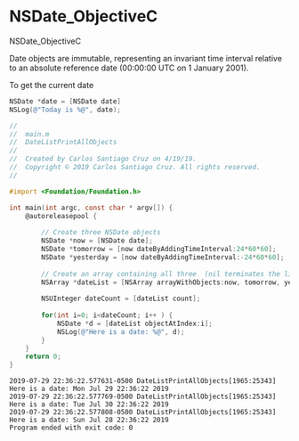 # NSDate_ObjectiveC

NSDate_ObjectiveC

Date objects are immutable, representing an invariant time interval relative to an absolute reference date (00:00:00 UTC on 1 January 2001).

To get the current date 

``` objective-c
NSDate *date = [NSDate date]
NSLog(@"Today is %@", date);
```

```objective-c
//
//  main.m
//  DateListPrintAllObjects
//
//  Created by Carlos Santiago Cruz on 4/19/19.
//  Copyright © 2019 Carlos Santiago Cruz. All rights reserved.
//

#import <Foundation/Foundation.h>

int main(int argc, const char * argv[]) {
    @autoreleasepool {
     
        // Create three NSDate objects
        NSDate *now = [NSDate date];
        NSDate *tomorrow = [now dateByAddingTimeInterval:24*60*60];
        NSDate *yesterday = [now dateByAddingTimeInterval:-24*60*60];
        
        // Create an array containing all three  (nil terminates the list)
        NSArray *dateList = [NSArray arrayWithObjects:now, tomorrow, yesterday, nil];
        
        NSUInteger dateCount = [dateList count];
        
        for(int i=0; i<dateCount; i++ ) {
            NSDate *d = [dateList objectAtIndex:i];
            NSLog(@"Here is a date: %@", d);
        }
    }
    return 0;
}
```

``` console
2019-07-29 22:36:22.577631-0500 DateListPrintAllObjects[1965:25343] Here is a date: Mon Jul 29 22:36:22 2019
2019-07-29 22:36:22.577769-0500 DateListPrintAllObjects[1965:25343] Here is a date: Tue Jul 30 22:36:22 2019
2019-07-29 22:36:22.577808-0500 DateListPrintAllObjects[1965:25343] Here is a date: Sun Jul 28 22:36:22 2019
Program ended with exit code: 0



